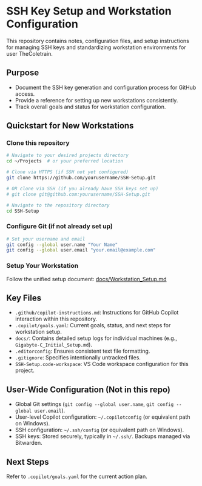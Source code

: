 # SSH Key Setup and Workstation Configuration

This repository contains notes, configuration files, and setup instructions for managing SSH keys and standardizing workstation environments for user TheColetrain.

## Purpose
- Document the SSH key generation and configuration process for GitHub access.
- Provide a reference for setting up new workstations consistently.
- Track overall goals and status for workstation configuration.

## Quickstart for New Workstations

### Clone this repository

```bash
# Navigate to your desired projects directory
cd ~/Projects  # or your preferred location

# Clone via HTTPS (if SSH not yet configured)
git clone https://github.com/yourusername/SSH-Setup.git

# OR clone via SSH (if you already have SSH keys set up)
# git clone git@github.com:yourusername/SSH-Setup.git

# Navigate to the repository directory
cd SSH-Setup
```

### Configure Git (if not already set up)

```bash
# Set your username and email
git config --global user.name "Your Name"
git config --global user.email "your.email@example.com"
```

### Setup Your Workstation

Follow the unified setup document: [docs/Workstation_Setup.md](docs/Workstation_Setup.md)

## Key Files
- `.github/copilot-instructions.md`: Instructions for GitHub Copilot interaction within this repository.
- `.copilot/goals.yaml`: Current goals, status, and next steps for workstation setup.
- `docs/`: Contains detailed setup logs for individual machines (e.g., `Gigabyte-C_Initial_Setup.md`).
- `.editorconfig`: Ensures consistent text file formatting.
- `.gitignore`: Specifies intentionally untracked files.
- `SSH-Setup.code-workspace`: VS Code workspace configuration for this project.

## User-Wide Configuration (Not in this repo)
- Global Git settings (`git config --global user.name`, `git config --global user.email`).
- User-level Copilot configuration: `~/.copilotconfig` (or equivalent path on Windows).
- SSH configuration: `~/.ssh/config` (or equivalent path on Windows).
- SSH keys: Stored securely, typically in `~/.ssh/`. Backups managed via Bitwarden.

## Next Steps
Refer to `.copilot/goals.yaml` for the current action plan.
